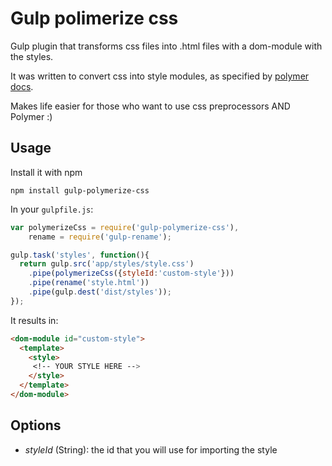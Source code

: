 # Gulp polimerize css
Gulp plugin that transforms css files into .html files
with a dom-module with the styles.

It was written to convert css into style modules, as specified 
by [polymer docs](https://www.polymer-project.org/1.0/docs/devguide/styling.html#style-modules).

Makes life easier for those who want to use css preprocessors AND Polymer :)

## Usage

Install it with npm
    
    npm install gulp-polymerize-css

In your <code>gulpfile.js</code>:

```javascript
var polymerizeCss = require('gulp-polymerize-css'),
    rename = require('gulp-rename');

gulp.task('styles', function(){
  return gulp.src('app/styles/style.css')
    .pipe(polymerizeCss({styleId:'custom-style'}))
    .pipe(rename('style.html'))
    .pipe(gulp.dest('dist/styles'));
});
```

It results in:
```html
<dom-module id="custom-style">
  <template>
    <style>
     <!-- YOUR STYLE HERE -->
    </style>
  </template>
</dom-module>
```

## Options
* _styleId_ (String): the id that you will use for importing the style
